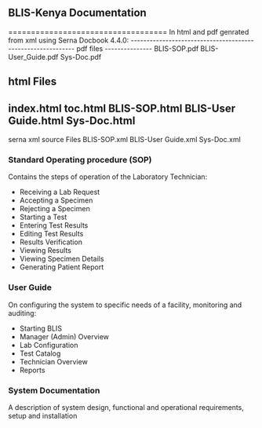 <h2>BLIS-Kenya Documentation</h2>
===================================
In html and pdf genrated from xml using Serna Docbook 4.4.0:
------------------------------------------------------------
pdf files
---------------
BLIS-SOP.pdf
BLIS-User_Guide.pdf
Sys-Doc.pdf

html Files
----------------
index.html
toc.html
BLIS-SOP.html
BLIS-User Guide.html
Sys-Doc.html
--------------------
serna xml source Files
BLIS-SOP.xml
BLIS-User Guide.xml
Sys-Doc.xml



<h3>Standard Operating procedure (SOP)</h3>
<p>Contains the steps of operation of the Laboratory Technician:</p>
<ul>
<li>Receiving a Lab Request</li>
<li>Accepting a Specimen</li>
<li>Rejecting a Specimen</li>
<li>Starting a Test</li>
<li>Entering Test Results</li>
<li>	Editing Test Results	</li>
<li>	Results Verification	</li>
<li>	Viewing Results	</li>
<li>	Viewing Specimen Details	</li>
<li>	Generating Patient Report	</li>
</ul>

<h3>User Guide</h3>

<p>On configuring the system to specific needs of a facility, monitoring and auditing:</p>
<ul>			
	<li>	Starting BLIS	</li>
	<li>	Manager (Admin) Overview	</li>
	<li>	Lab Configuration	</li>
	<li>	Test Catalog	</li>
	<li>	Technician Overview	</li>
	<li>	Reports	</li>
</ul>			

<h3>System Documentation</h3>

<p>A description of system design, functional and operational requirements, setup and installation</p>





